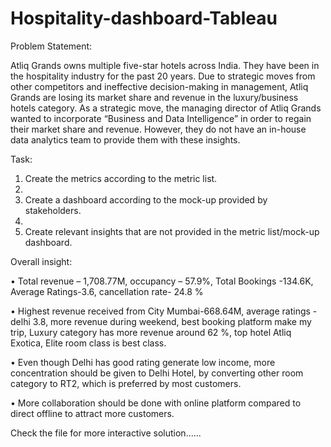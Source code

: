 # Hospitality-dashboard-Tableau

Problem Statement:

Atliq Grands owns multiple five-star hotels across India. They have been in the hospitality industry for the past 20 years. Due to strategic moves from other competitors and ineffective decision-making in management, Atliq Grands are losing its market share and revenue in the luxury/business hotels category. As a strategic move, the managing director of Atliq Grands wanted to incorporate “Business and Data Intelligence” in order to regain their market share and revenue. However, they do not have an in-house data analytics team to provide them with these insights.

Task:

1. Create the metrics according to the metric list.
2. 
3. Create a dashboard according to the mock-up provided by stakeholders.
4. 
5. Create relevant insights that are not provided in the metric list/mock-up dashboard.

Overall insight:

•	Total revenue – 1,708.77M, occupancy – 57.9%, Total Bookings -134.6K, Average Ratings-3.6, cancellation rate- 24.8 %

•	Highest revenue received from City Mumbai-668.64M, average ratings -delhi 3.8, more revenue during weekend, best booking platform make my trip, Luxury category has more revenue around 62 %, top hotel Atliq Exotica, Elite room class is best class.

•	Even though Delhi has good rating generate low income, more concentration should be given to Delhi Hotel, by converting other room category to RT2, which is preferred by most customers. 

•	More collaboration should be done with online platform compared to direct offline to attract more customers.

Check the file for more interactive solution......
